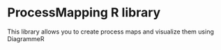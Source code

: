 # ProcessMapping R library

This library allows you to create process maps and visualize them using DiagrammeR
